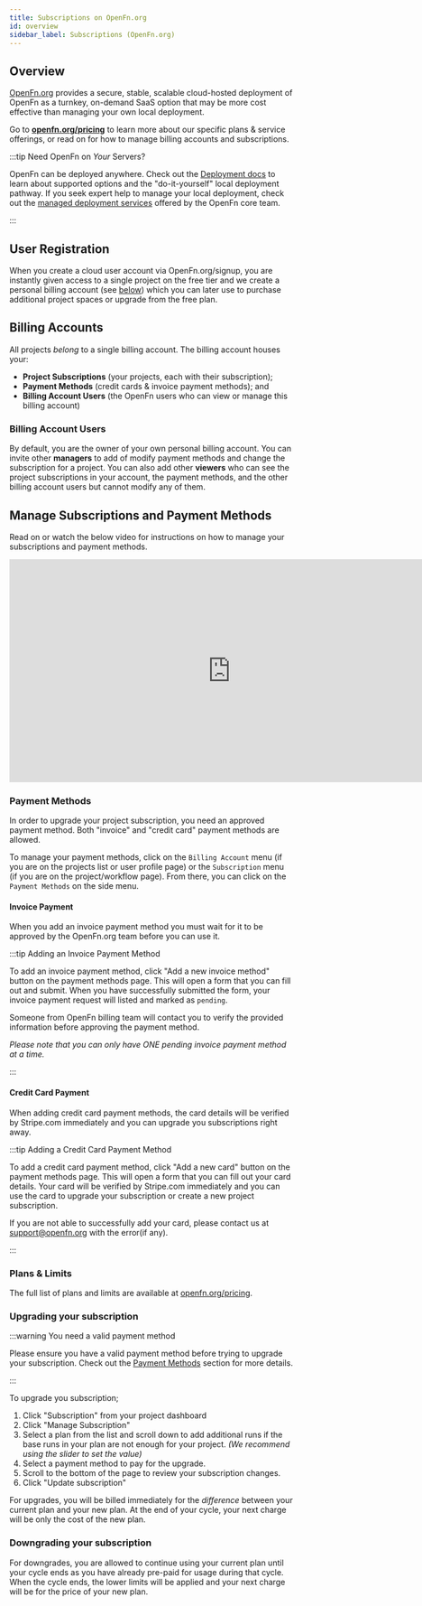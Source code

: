 ```yaml
---
title: Subscriptions on OpenFn.org
id: overview
sidebar_label: Subscriptions (OpenFn.org)
---
```


## Overview

[OpenFn.org](https://www.openfn.org) provides a secure, stable, scalable
cloud-hosted deployment of OpenFn as a turnkey, on-demand SaaS option that may
be more cost effective than managing your own local deployment.

Go to **[openfn.org/pricing](https://www.openfn.org/pricing)** to learn more
about our specific plans & service offerings, or read on for how to manage
billing accounts and subscriptions.

:::tip Need OpenFn on _Your_ Servers?

OpenFn can be deployed anywhere. Check out the
[Deployment docs](documentation/deploy/options) to learn about supported options
and the "do-it-yourself" local deployment pathway. If you seek expert help to
manage your local deployment, check out the
[managed deployment services](https://www.openfn.org/pricing?hostingType=selfHosted)
offered by the OpenFn core team.

:::

## User Registration

When you create a cloud user account via OpenFn.org/signup, you are instantly
given access to a single project on the free tier and we create a personal
billing account (see [below](#billing-accounts)) which you can later use to
purchase additional project spaces or upgrade from the free plan.

## Billing Accounts

All projects _belong_ to a single billing account. The billing account houses
your:

- **Project Subscriptions** (your projects, each with their subscription);
- **Payment Methods** (credit cards & invoice payment methods); and
- **Billing Account Users** (the OpenFn users who can view or manage this
  billing account)

### Billing Account Users

By default, you are the owner of your own personal billing account. You can
invite other **managers** to add of modify payment methods and change the
subscription for a project. You can also add other **viewers** who can see the
project subscriptions in your account, the payment methods, and the other
billing account users but cannot modify any of them.

## Manage Subscriptions and Payment Methods

Read on or watch the below video for instructions on how to manage your
subscriptions and payment methods.

<iframe width="784" height="395" src="https://www.loom.com/embed/1d2ba366ee5f4d9e872e275dadc3cd52?sid=84eadb4b-64dd-4dad-8a2d-b282c70cb99e" frameborder="0" webkitallowfullscreen mozallowfullscreen allowfullscreen></iframe>

### Payment Methods

In order to upgrade your project subscription, you need an approved payment
method. Both "invoice" and "credit card" payment methods are allowed.

To manage your payment methods, click on the `Billing Account` menu (if you are
on the projects list or user profile page) or the `Subscription` menu (if you
are on the project/workflow page). From there, you can click on the
`Payment Methods` on the side menu.

#### Invoice Payment

When you add an invoice payment method you must wait for it to be approved by
the OpenFn.org team before you can use it.

:::tip Adding an Invoice Payment Method

To add an invoice payment method, click "Add a new invoice method" button on the
payment methods page. This will open a form that you can fill out and submit.
When you have successfully submitted the form, your invoice payment request will
listed and marked as `pending`.

Someone from OpenFn billing team will contact you to verify the provided
information before approving the payment method.

_Please note that you can only have ONE pending invoice payment method at a
time._

:::

#### Credit Card Payment

When adding credit card payment methods, the card details will be verified by
Stripe.com immediately and you can upgrade you subscriptions right away.

:::tip Adding a Credit Card Payment Method

To add a credit card payment method, click "Add a new card" button on the
payment methods page. This will open a form that you can fill out your card
details. Your card will be verified by Stripe.com immediately and you can use
the card to upgrade your subscription or create a new project subscription.

If you are not able to successfully add your card, please contact us at
support@openfn.org with the error(if any).

:::

### Plans & Limits

The full list of plans and limits are available at
[openfn.org/pricing](https://www.openfn.org/pricing).

### Upgrading your subscription

:::warning You need a valid payment method

Please ensure you have a valid payment method before trying to upgrade your
subscription. Check out the [Payment Methods](#payment-methods) section for more
details.

:::

To upgrade you subscription;

1. Click "Subscription" from your project dashboard
2. Click "Manage Subscription"
3. Select a plan from the list and scroll down to add additional runs if the
   base runs in your plan are not enough for your project. _(We recommend using
   the slider to set the value)_
4. Select a payment method to pay for the upgrade.
5. Scroll to the bottom of the page to review your subscription changes.
6. Click "Update subscription"

For upgrades, you will be billed immediately for the _difference_ between your
current plan and your new plan. At the end of your cycle, your next charge will
be only the cost of the new plan.

### Downgrading your subscription

For downgrades, you are allowed to continue using your current plan until your
cycle ends as you have already pre-paid for usage during that cycle. When the
cycle ends, the lower limits will be applied and your next charge will be for
the price of your new plan.
